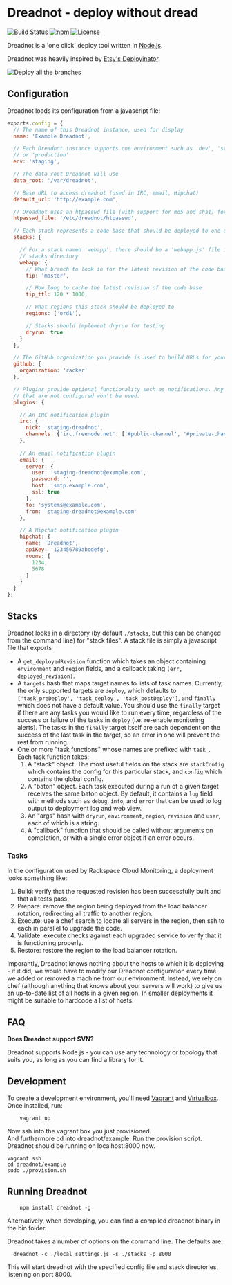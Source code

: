 # Dreadnot - deploy without dread

[![Build Status](https://img.shields.io/travis/racker/dreadnot.svg?style=flat)](https://travis-ci.org/racker/dreadnot)
[![npm](https://img.shields.io/npm/v/dreadnot.svg?style=flat)](https://www.npmjs.com/package/dreadnot)
[![License](https://img.shields.io/badge/license-Apache%20v2.0-blue.svg?style=flat)](http://opensource.org/licenses/Apache-2.0)

Dreadnot is a 'one click' deploy tool written in [Node.js](http://www.nodejs.org/).

Dreadnot was heavily inspired by [Etsy's Deployinator](https://github.com/etsy/deployinator/).

![Deploy all the branches](https://raw.githubusercontent.com/wiki/racker/dreadnot/images/dat.jpg)

## Configuration

Dreadnot loads its configuration from a javascript file:

```javascript
exports.config = {
  // The name of this Dreadnot instance, used for display
  name: 'Example Dreadnot',

  // Each Dreadnot instance supports one environment such as 'dev', 'staging'
  // or 'production'
  env: 'staging',

  // The data root Dreadnot will use
  data_root: '/var/dreadnot',

  // Base URL to access dreadnot (used in IRC, email, Hipchat)
  default_url: 'http://example.com',

  // Dreadnot uses an htpasswd file (with support for md5 and sha1) for auth
  htpasswd_file: '/etc/dreadnot/htpasswd',

  // Each stack represents a code base that should be deployed to one or more regions
  stacks: {

    // For a stack named 'webapp', there should be a 'webapp.js' file in the
    // stacks directory
    webapp: {
      // What branch to look in for the latest revision of the code base
      tip: 'master',

      // How long to cache the latest revision of the code base
      tip_ttl: 120 * 1000,

      // What regions this stack should be deployed to
      regions: ['ord1'],

      // Stacks should implement dryrun for testing
      dryrun: true
    }
  },

  // The GitHub organization you provide is used to build URLs for your stacks
  github: {
    organization: 'racker'
  },

  // Plugins provide optional functionality such as notifications. Any plugins
  // that are not configured won't be used.
  plugins: {

    // An IRC notification plugin
    irc: {
      nick: 'staging-dreadnot',
      channels: {'irc.freenode.net': ['#public-channel', '#private-channel pass']}
    },
    
    // An email notification plugin
    email: {
      server: {
        user: 'staging-dreadnot@example.com',
        password: '',
        host: 'smtp.example.com',
        ssl: true
      },
      to: 'systems@example.com',
      from: 'staging-dreadnot@example.com'
    },

    // A Hipchat notification plugin
    hipchat: {
      name: 'Dreadnot',
      apiKey: '123456789abcdefg',
      rooms: [
        1234,
        5678
      ]
    }
  }
};
```

## Stacks

Dreadnot looks in a directory (by default `./stacks`, but this can be changed
from the command line) for "stack files". A stack file is simply a javascript
file that exports

* A `get_deployedRevision` function which takes an object containing
  `environment` and `region` fields, and a callback taking `(err,
  deployed_revision)`.
* A `targets` hash that maps target names to lists of task names. Currently,
  the only supported targets are `deploy`, which defaults to
  `['task_preDeploy', 'task_deploy', 'task_postDeploy']`, and `finally` which
  does not have a default value. You should use the `finally` target if there are
  any tasks you would like to run every time, regardless of the success or failure
  of the tasks in `deploy` (i.e. re-enable monitoring alerts). The tasks in the `finally`
  target itself are each dependent on the success of the last task in the target, so
  an error in one will prevent the rest from running.
* One or more "task functions" whose names are prefixed with `task_`. Each
  task function takes:
  1.  A "stack" object. The most useful fields on the stack are `stackConfig`
      which contains the config for this particular stack, and `config` which
      contains the global config.
  2.  A "baton" object. Each task executed during a run of a given target
      receives the same baton object. By default, it contains a `log` field
      with methods such as `debug`, `info`, and `error` that can be used to
      log output to deployment log and web view.
  3.  An "args" hash with `dryrun`, `environment`, `region`, `revision` and
      `user`, each of which is a string.
  4.  A "callback" function that should be called without arguments on
      completion, or with a single error object if an error occurs.

### Tasks

In the configuration used by Rackspace Cloud Monitoring, a deployment looks something like:

1. Build: verify that the requested revision has been successfully built and
   that all tests pass.
2. Prepare: remove the region being deployed from the load balancer rotation,
   redirecting all traffic to another region.
3. Execute: use a chef search to locate all servers in the region, then ssh to
   each in parallel to upgrade the code.
4. Validate: execute checks against each upgraded service to verify that it is
   functioning properly.
5. Restore: restore the region to the load balancer rotation.

Imporantly, Dreadnot knows nothing about the hosts to which it is deploying -
if it did, we would have to modify our Dreadnot configuration every time we
added or removed a machine from our environment. Instead, we rely on chef
(although anything that knows about your servers will work) to give us an
up-to-date list of all hosts in a given region. In smaller deployments it might
be suitable to hardcode a list of hosts.

## FAQ

**Does Dreadnot support SVN?**

Dreadnot supports Node.js - you can use any technology or topology that suits you, as long as you can find a library for it.

## Development

To create a development environment, you'll need [Vagrant](https://www.vagrantup.com/downloads.html) and [Virtualbox](https://www.virtualbox.org/wiki/Downloads). Once installed, run:

```
    vagrant up

```
Now ssh into the vagrant box you just provisioned.  
And furthermore cd into dreadnot/example. Run the provision script.  
Dreadnot should be running on localhost:8000 now.
```
vagrant ssh
cd dreadnot/example
sudo ./provision.sh
```

## Running Dreadnot

```
	npm install dreadnot -g

```
Alternatively, when developing, you can find a compiled dreadnot binary in the bin folder. 

Dreadnot takes a number of options on the command line. The defaults are:

```
  dreadnot -c ./local_settings.js -s ./stacks -p 8000

```

This will start dreadnot with the specified config file and stack directories,
listening on port 8000.

